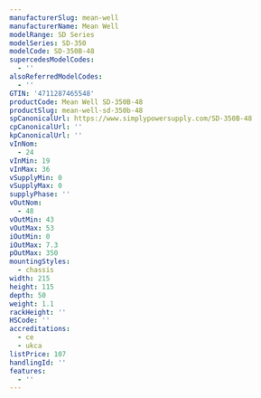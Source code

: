 ```yaml
---
manufacturerSlug: mean-well
manufacturerName: Mean Well
modelRange: SD Series
modelSeries: SD-350
modelCode: SD-350B-48
supercedesModelCodes:
  - ''
alsoReferredModelCodes:
  - ''
GTIN: '4711287465548'
productCode: Mean Well SD-350B-48
productSlug: mean-well-sd-350b-48
spCanonicalUrl: https://www.simplypowersupply.com/SD-350B-48
cpCanonicalUrl: ''
kpCanonicalUrl: ''
vInNom:
  - 24
vInMin: 19
vInMax: 36
vSupplyMin: 0
vSupplyMax: 0
supplyPhase: ''
vOutNom:
  - 48
vOutMin: 43
vOutMax: 53
iOutMin: 0
iOutMax: 7.3
pOutMax: 350
mountingStyles:
  - chassis
width: 215
height: 115
depth: 50
weight: 1.1
rackHeight: ''
HSCode: ''
accreditations:
  - ce
  - ukca
listPrice: 107
handlingId: ''
features:
  - ''
---
```

